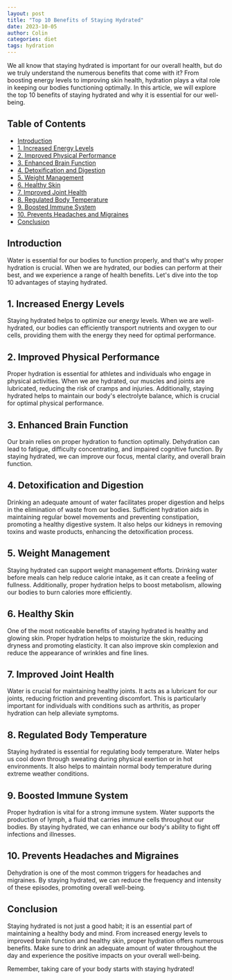 ```yaml
---
layout: post
title: "Top 10 Benefits of Staying Hydrated"
date: 2023-10-05
author: Colin
categories: diet
tags: hydration
---
```


We all know that staying hydrated is important for our overall health, but do we truly understand the numerous benefits that come with it? From boosting energy levels to improving skin health, hydration plays a vital role in keeping our bodies functioning optimally. In this article, we will explore the top 10 benefits of staying hydrated and why it is essential for our well-being.

## Table of Contents
- [Introduction](#introduction)
- [1. Increased Energy Levels](#increased-energy-levels)
- [2. Improved Physical Performance](#improved-physical-performance)
- [3. Enhanced Brain Function](#enhanced-brain-function)
- [4. Detoxification and Digestion](#detoxification-and-digestion)
- [5. Weight Management](#weight-management)
- [6. Healthy Skin](#healthy-skin)
- [7. Improved Joint Health](#improved-joint-health)
- [8. Regulated Body Temperature](#regulated-body-temperature)
- [9. Boosted Immune System](#boosted-immune-system)
- [10. Prevents Headaches and Migraines](#prevents-headaches-and-migraines)
- [Conclusion](#conclusion)

## Introduction

Water is essential for our bodies to function properly, and that's why proper hydration is crucial. When we are hydrated, our bodies can perform at their best, and we experience a range of health benefits. Let's dive into the top 10 advantages of staying hydrated.

## 1. Increased Energy Levels

Staying hydrated helps to optimize our energy levels. When we are well-hydrated, our bodies can efficiently transport nutrients and oxygen to our cells, providing them with the energy they need for optimal performance.

## 2. Improved Physical Performance

Proper hydration is essential for athletes and individuals who engage in physical activities. When we are hydrated, our muscles and joints are lubricated, reducing the risk of cramps and injuries. Additionally, staying hydrated helps to maintain our body's electrolyte balance, which is crucial for optimal physical performance.

## 3. Enhanced Brain Function

Our brain relies on proper hydration to function optimally. Dehydration can lead to fatigue, difficulty concentrating, and impaired cognitive function. By staying hydrated, we can improve our focus, mental clarity, and overall brain function.

## 4. Detoxification and Digestion

Drinking an adequate amount of water facilitates proper digestion and helps in the elimination of waste from our bodies. Sufficient hydration aids in maintaining regular bowel movements and preventing constipation, promoting a healthy digestive system. It also helps our kidneys in removing toxins and waste products, enhancing the detoxification process.

## 5. Weight Management

Staying hydrated can support weight management efforts. Drinking water before meals can help reduce calorie intake, as it can create a feeling of fullness. Additionally, proper hydration helps to boost metabolism, allowing our bodies to burn calories more efficiently.

## 6. Healthy Skin

One of the most noticeable benefits of staying hydrated is healthy and glowing skin. Proper hydration helps to moisturize the skin, reducing dryness and promoting elasticity. It can also improve skin complexion and reduce the appearance of wrinkles and fine lines.

## 7. Improved Joint Health

Water is crucial for maintaining healthy joints. It acts as a lubricant for our joints, reducing friction and preventing discomfort. This is particularly important for individuals with conditions such as arthritis, as proper hydration can help alleviate symptoms.

## 8. Regulated Body Temperature

Staying hydrated is essential for regulating body temperature. Water helps us cool down through sweating during physical exertion or in hot environments. It also helps to maintain normal body temperature during extreme weather conditions.

## 9. Boosted Immune System

Proper hydration is vital for a strong immune system. Water supports the production of lymph, a fluid that carries immune cells throughout our bodies. By staying hydrated, we can enhance our body's ability to fight off infections and illnesses.

## 10. Prevents Headaches and Migraines

Dehydration is one of the most common triggers for headaches and migraines. By staying hydrated, we can reduce the frequency and intensity of these episodes, promoting overall well-being.

## Conclusion

Staying hydrated is not just a good habit; it is an essential part of maintaining a healthy body and mind. From increased energy levels to improved brain function and healthy skin, proper hydration offers numerous benefits. Make sure to drink an adequate amount of water throughout the day and experience the positive impacts on your overall well-being.

Remember, taking care of your body starts with staying hydrated!